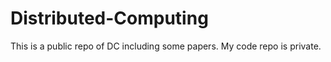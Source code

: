 # Distributed-Computing
This is a public repo of DC including some papers.
My code repo is private.
